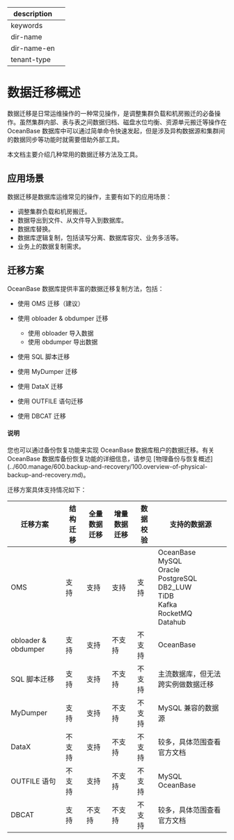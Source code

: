 |description||
|---|---|
|keywords||
|dir-name||
|dir-name-en||
|tenant-type||

# 数据迁移概述

数据迁移是日常运维操作的一种常见操作，是调整集群负载和机房搬迁的必备操作。虽然集群内部、表与表之间数据归档、磁盘水位均衡、资源单元搬迁等操作在 OceanBase 数据库中可以通过简单命令快速发起，但是涉及异构数据源和集群间的数据同步等功能时就需要借助外部工具。

本文档主要介绍几种常用的数据迁移方法及工具。

## 应用场景

数据迁移是数据库运维常见的操作，主要有如下的应用场景：

* 调整集群负载和机房搬迁。
* 数据导出到文件、从文件导入到数据库。
* 数据库替换。
* 数据库逻辑复制，包括读写分离、数据库容灾、业务多活等。
* 业务上的数据复制需求。

## 迁移方案

OceanBase 数据库提供丰富的数据迁移复制方法，包括：

* 使用 OMS 迁移（建议）
* 使用 obloader & obdumper 迁移

  * 使用 obloader 导入数据
  * 使用 obdumper 导出数据

* 使用 SQL 脚本迁移
* 使用 MyDumper 迁移
* 使用 DataX 迁移
* 使用 OUTFILE 语句迁移
* 使用 DBCAT 迁移

<main id="notice" type='explain'>
  <h4>说明</h4>
  <p>您也可以通过备份恢复功能来实现 OceanBase 数据库租户的数据迁移。有关 OceanBase 数据库备份恢复功能的详细信息，请参见 [物理备份与恢复概述](../600.manage/600.backup-and-recovery/100.overview-of-physical-backup-and-recovery.md)。</p>
</main>

迁移方案具体支持情况如下：

|迁移方案|结构迁移|全量数据迁移|增量数据迁移|数据校验|支持的数据源|
|---------|---------|-----------|------------|---------|-------|
|OMS|支持|支持|支持|支持|OceanBase<br>MySQL<br>Oracle<br>PostgreSQL<br>DB2_LUW<br>TiDB<br>Kafka<br>RocketMQ<br>Datahub|
|obloader & obdumper|支持|支持|不支持|不支持|OceanBase|
|SQL 脚本迁移| 支持 |支持| 不支持 |不支持 |主流数据库，但无法跨实例做数据迁移|
|MyDumper| 支持 |支持| 不支持| 不支持 |MySQL 兼容的数据源|
|DataX|不支持|支持|不支持|不支持|较多，具体范围查看官方文档|
|OUTFILE 语句| 不支持 |支持 |不支持 |不支持 |MySQL</br>OceanBase|
|DBCAT|支持|不支持|不支持|不支持|较多，具体范围查看官方文档|
